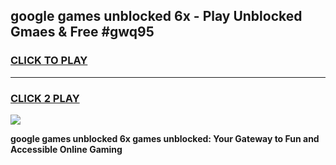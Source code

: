 
## google games unblocked 6x - Play Unblocked Gmaes & Free #gwq95
<h3>
<a href="https://premium.freeplayer.one?title=google_games_unblocked_6x&ref=03M">CLICK TO PLAY</a></h3>
<hr>

<h3>
<a href="https://premium.freeplayer.one?title=google_games_unblocked_6x&ref=03M">CLICK 2 PLAY</a>
  
</h3>

<a href="https://premium.freeplayer.one?title=google_games_unblocked_6x&ref=03M"><img src="https://clearcache.store/games.png"></a>


**google games unblocked 6x games unblocked: Your Gateway to Fun and Accessible Online Gaming**
